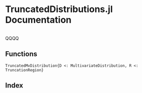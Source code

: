 # TruncatedDistributions.jl Documentation

```@contents
```

QQQQ

## Functions

```@docs
TruncatedMvDistribution{D <: MultivariateDistribution, R <: TruncationRegion}
```

## Index

```@index
```

